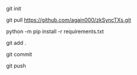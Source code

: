 
git init

git pull https://github.com/again000/zkSyncTXs.git

<!-- python -m pip freeze > requirements.txt -->
python -m pip install -r requirements.txt

<!-- selects changes -->
git add .
<!-- records changes LOCALLY -->
git commit
<!-- shares changes -->
git push
